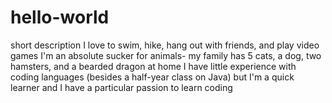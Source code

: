 # hello-world
short description
I love to swim, hike, hang out with friends, and play video games
I'm an absolute sucker for animals- my family has 5 cats, a dog, two hamsters, and a bearded dragon at home
I have little experience with coding languages (besides a half-year class on Java) but I'm a quick learner and I have a particular passion to learn coding
